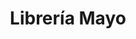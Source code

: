 ---
title: "Librería Mayo"
url: /ciudad-autonoma-de-buenos-aires/libreria-mayo-avenida-nazca/
shop: libros
---
